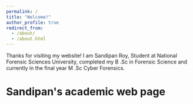 ```yaml
---
permalink: /
title: "Welcome!"
author_profile: true
redirect_from: 
  - /about/
  - /about.html
---
```


Thanks for visiting my website! I am Sandipan Roy, Student at National Forensic Sciences University, completed my B .Sc in Forensic Science and currently in the final year M .Sc Cyber Forensics.

Sandipan's academic web page
======


